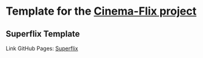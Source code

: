# Template for the [Cinema-Flix project](https://github.com/Thiago-Taboada/cinema-flix)

## Superflix Template

Link GitHub Pages: [Superflix](https://thiago-taboada.github.io/Superflix/)
